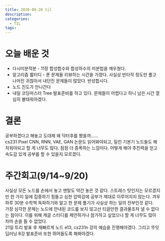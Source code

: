 ```yaml
---
title: 2020-09-20 til
description:
categories:
  - TIL
tags:
---
```


# 오늘 배운 것
- 다시미분적분 - 11장 합성함수와 합성하수의 미분법을 깨우쳤다.
- 알고리즘 짧터디 - 푼 문제들 리뷰하는 시간을 가졌다. 사실상 반타작 정도만 풀고 나머진 귀찮아서 내던진 문제들이 많았다. 반성합시다.
- 노드 진도가 안나간다
- 내일 코딩마스터 Tree 발표준비를 하고 있다. 문제들이 어렵다고 하니 남은 시간 열심히 불태워야겠다.

# 결론
공부하겠다고 해놓고 도대체 왜 닥터후를 봤을까......    
cs231 Pixel CNN, RNN, VAE, GAN 논문도 읽어봐야되고, 밀린 기본기 노드들도 해치워야되고 할 게 너무도 많다. 점점 더 증폭하는 느낌이다. 어떻게 해야 추진력을 얻고 속도감 있게 공부를 할 수 있을지 모르겠다.    
    
# 주간회고(9/14~9/20)
사실상 모든 노드를 손에서 놓고 멘탈도 약간 놓은 것 같다. 스트레스 탓인지는 모르겠지만 한 가지 일에 집중하기 힘들고 심한 압박감에 공부가 제대로 이루어지지 않는다. 겨우 하루 30분 수학책 독파하기와 알고 한 문제 풀기가 사실상 하는 일의 전부인것 같다.    
가장 심각한 문제는 노드에 안내된 코드를 보지 않고선 티끌만한 결과물조차 낼 수 없다는 점이다. 이를 위해 캐글 스터디를 제안하거나 참가하고 싶었으나 할 게 너무도 많아 차마 손을 들 수 없었다.     
21일 트리 발표 후 재빠르게 노드 e13, cs231n 강의 예습을 진행해야겠다. 그리고 뚜잇 딥러닝 8강 발표준비 또한 뛰어들도록 해봐야겠다.